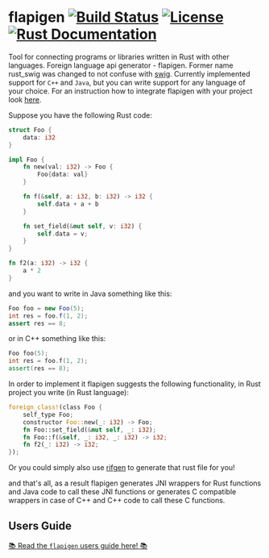 # flapigen [![Build Status](https://github.com/Dushistov/flapigen-rs/workflows/CI/badge.svg)](https://github.com/Dushistov/flapigen-rs/actions?query=workflow%3ACI+branch%3Amaster) [![License](https://img.shields.io/badge/license-BSD-green.svg)](https://github.com/Dushistov/flapigen-rs/blob/master/LICENSE) [![Rust Documentation](https://img.shields.io/badge/api-rustdoc-blue.svg)](https://docs.rs/flapigen)

Tool for connecting programs or libraries written in Rust with other languages.
Foreign language api generator - flapigen. Former name rust_swig was changed to not confuse
with [swig](https://github.com/swig/swig).
Currently implemented support for `C++` and `Java`, but you can write support
for any language of your choice. For an instruction how to integrate flapigen with your
project look [here](https://dushistov.github.io/flapigen-rs/getting-started.html).

Suppose you have the following Rust code:

```rust
struct Foo {
    data: i32
}

impl Foo {
    fn new(val: i32) -> Foo {
        Foo{data: val}
    }

    fn f(&self, a: i32, b: i32) -> i32 {
        self.data + a + b
    }

    fn set_field(&mut self, v: i32) {
        self.data = v;
    }
}

fn f2(a: i32) -> i32 {
    a * 2
}
```

and you want to write in Java something like this:

```Java
Foo foo = new Foo(5);
int res = foo.f(1, 2);
assert res == 8;
```
or in C++ something like this:

```C++
Foo foo(5);
int res = foo.f(1, 2);
assert(res == 8);
```

In order to implement it flapigen suggests the following functionality,
in Rust project you write (in Rust language):

```rust
foreign_class!(class Foo {
    self_type Foo;
    constructor Foo::new(_: i32) -> Foo;
    fn Foo::set_field(&mut self, _: i32);
    fn Foo::f(&self, _: i32, _: i32) -> i32;
    fn f2(_: i32) -> i32;
});
```

Or you could simply also use [rifgen](https://crates.io/crates/rifgen) to generate that rust file for you!

and that's all, as a result flapigen generates JNI wrappers for Rust functions
and Java code to call these JNI functions
or generates C compatible wrappers in case of C++ and
C++ code to call these C functions.

## Users Guide

[📚 Read the `flapigen` users guide here! 📚](https://dushistov.github.io/flapigen-rs/)

